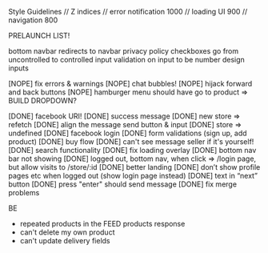 Style Guidelines
// Z indices
// error notification 1000
// loading UI 900
// navigation 800

PRELAUNCH LIST!

bottom navbar redirects to navbar
privacy policy
checkboxes go from uncontrolled to controlled input
validation on input to be number
design inputs


[NOPE] fix errors & warnings
[NOPE] chat bubbles!
[NOPE] hijack forward and back buttons
[NOPE] hamburger menu should have go to product => BUILD DROPDOWN?

[DONE] facebook URI!
[DONE] success message
[DONE] new store => refetch
[DONE] align the message send button & input
[DONE] store => undefined
[DONE] facebook login
[DONE] form validations (sign up, add product)
[DONE] buy flow
[DONE] can't see message seller if it's yourself!
[DONE] search functionality
[DONE] fix loading overlay
[DONE] bottom nav bar not showing
[DONE] logged out, bottom nav, when click => /login page, but allow visits to /store/:id
[DONE] better landing
[DONE] don’t show profile pages etc when logged out (show login page instead)
[DONE] text in “next” button
[DONE] press "enter" should send message
[DONE] fix merge problems



BE
- repeated products in the FEED products response
- can't delete my own product
- can't update delivery fields
